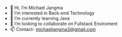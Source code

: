 - 👋 Hi, I’m Michael Jangma 
- 👀 I’m interested in Back-end Technology 
- 🌱 I’m currently learning Java
- 💞️ I’m looking to collaborate on Fullstack Enviroment 
- 📫 Contact- michaeljangma3@gmail.com

<!---
michaeljangmarel/michaeljangmarel is a ✨ special ✨ repository because its `README.md` (this file) appears on your GitHub profile.
You can click the Preview link to take a look at your changes.
--->
